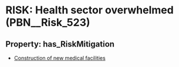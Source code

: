# RISK: __Health sector overwhelmed__ (PBN__Risk_523)

## Property: has_RiskMitigation

* [Construction of new medical facilities](PBN__RiskMitigation_734)

